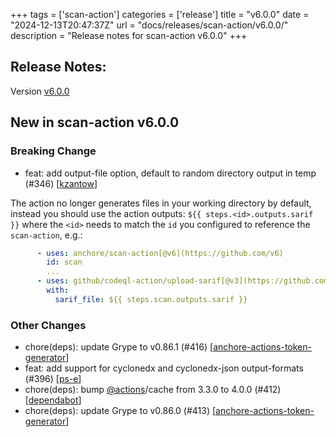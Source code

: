+++
tags = ['scan-action']
categories = ['release']
title = "v6.0.0"
date = "2024-12-13T20:47:37Z"
url = "docs/releases/scan-action/v6.0.0/"
description = "Release notes for scan-action v6.0.0"
+++

## Release Notes:
Version [v6.0.0](https://github.com/anchore/scan-action/releases/tag/v6.0.0)

## New in scan-action v6.0.0

### Breaking Change
- feat: add output-file option, default to random directory output in temp (#346) [[kzantow](https://github.com/kzantow)]

The action no longer generates files in your working directory by default, instead you should use the action outputs: `${{ steps.<id>.outputs.sarif }}` where the `<id>` needs to match the `id` you configured to reference the `scan-action`, e.g.:
```yaml
      - uses: anchore/scan-action[@v6](https://github.com/v6)
        id: scan
        ...
      - uses: github/codeql-action/upload-sarif[@v3](https://github.com/v3)
        with:
          sarif_file: ${{ steps.scan.outputs.sarif }}
```

### Other Changes
- chore(deps): update Grype to v0.86.1 (#416) [[anchore-actions-token-generator](https://github.com/anchore-actions-token-generator)]
- feat: add support for cyclonedx and cyclonedx-json output-formats (#396) [[ps-e](https://github.com/ps-e)]
- chore(deps): bump [@actions](https://github.com/actions)/cache from 3.3.0 to 4.0.0 (#412) [[dependabot](https://github.com/dependabot)]
- chore(deps): update Grype to v0.86.0 (#413) [[anchore-actions-token-generator](https://github.com/anchore-actions-token-generator)]
